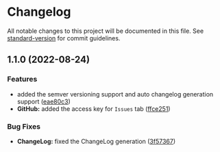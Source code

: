 # Changelog

All notable changes to this project will be documented in this file. See [standard-version](https://github.com/conventional-changelog/standard-version) for commit guidelines.

## 1.1.0 (2022-08-24)


### Features

* added the semver versioning support and auto changelog generation support ([eae80c3](https://github.com/akash07k/ButterKnife/commits/eae80c39ba7404524e55a9532a4b27955833d53e))
* **GitHub:** added the access key for `Issues` tab ([ffce251](https://github.com/akash07k/ButterKnife/commits/ffce251aa4af2aef77618d120c720312b8f83a3a))


### Bug Fixes

* **ChangeLog:** fixed the ChangeLog generation ([3f57367](https://github.com/akash07k/ButterKnife/commits/3f57367ad1ecf1fc266d477e04fef3dcddbff9e8))
